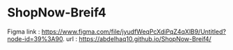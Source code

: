 # ShopNow-Breif4
Figma link : https://www.figma.com/file/jyudfWeqPcXdiPqZ4qXlB9/Untitled?node-id=39%3A90.
url : https://abdelhaq10.github.io/ShopNow-Breif4/
